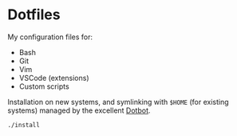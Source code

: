 # Dotfiles

My configuration files for:

-   Bash
-   Git
-   Vim
-   VSCode (extensions)
-   Custom scripts

Installation on new systems, and symlinking with `$HOME` (for existing systems) managed by the excellent [Dotbot](https://github.com/anishathalye/dotbot).

```bash
./install 
```
